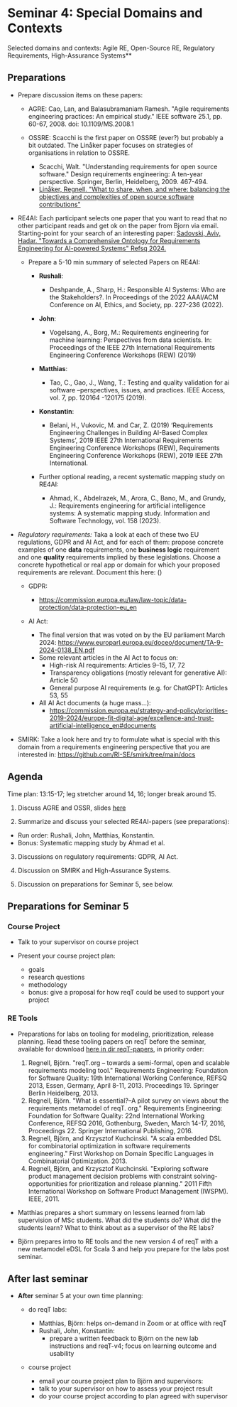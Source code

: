 # Seminar 4: Special Domains and Contexts

Selected domains and contexts: Agile RE, Open-Source RE, Regulatory Requirements, High-Assurance Systems**

## Preparations

* Prepare discussion items on these papers:
  * AGRE: Cao, Lan, and Balasubramaniam Ramesh. "Agile requirements engineering practices: An empirical study." IEEE software 25.1, pp. 60-67, 2008. doi: 10.1109/MS.2008.1

  * OSSRE: Scacchi is the first paper on OSSRE (ever?) but probably a bit outdated. The Linåker paper focuses on strategies of organisations in relation to OSSRE.
    * Scacchi, Walt. "Understanding requirements for open source software." Design requirements engineering: A ten-year perspective. Springer, Berlin, Heidelberg, 2009. 467-494. 
    * [Linåker, Regnell. "What to share, when, and where: balancing the objectives and complexities of open source software contributions"](https://link.springer.com/content/pdf/10.1007/s10664-020-09855-2.pdf) 

* RE4AI: Each participant selects one paper that you want to read that no other participant reads and get ok on the paper from Bjorn via email. Starting-point for your search of an interesting paper:
[Sadovski, Aviv, Hadar. "Towards a Comprehensive Ontology for Requirements Engineering for AI-powered Systems" Refsq 2024.](https://coursegit.cs.lth.se/bjorn.regnell/reqeng-phd-course-project/-/tree/main/papers?ref_type=heads)
  * Prepare a 5-10 min summary of selected Papers on RE4AI:
    * **Rushali**: 
      * Deshpande, A., Sharp, H.: Responsible AI Systems: Who are the Stakeholders?. In Proceedings of the 2022 AAAI/ACM Conference on AI, Ethics, and Society, pp. 227-236 (2022).
    * **John**: 
      * Vogelsang, A., Borg, M.: Requirements engineering for machine learning: Perspectives from data scientists. In: Proceedings of the IEEE 27th International Requirements Engineering Conference Workshops (REW) (2019) 
    * **Matthias**: 
      * Tao, C., Gao, J., Wang, T.: Testing and quality validation for ai software –perspectives, issues, and practices. IEEE Access, vol. 7, pp. 120164 -120175 (2019).
    * **Konstantin**: 
      * Belani, H., Vukovic, M. and Car, Z. (2019) ‘Requirements Engineering Challenges in Building AI-Based Complex Systems’, 2019 IEEE 27th International Requirements Engineering Conference Workshops (REW), Requirements Engineering Conference Workshops (REW), 2019 IEEE 27th International.
    
    * Further optional reading, a recent systematic mapping study on RE4AI:
      * Ahmad, K., Abdelrazek, M., Arora, C., Bano, M., and Grundy, J.: Requirements engineering for artificial intelligence systems: A systematic mapping study. Information and Software Technology, vol. 158 (2023).

* *Regulatory requirements:* Taka a look at each of these two EU regulations, GDPR and AI Act, and for each of them: propose concrete examples of one **data** requirements, one **business logic** requirement and one **quality** requirements implied by these legislations. Choose a concrete hypothetical or real app or domain for which your proposed requirements are relevant. Document this here: ()

  * GDPR: 
    * https://commission.europa.eu/law/law-topic/data-protection/data-protection-eu_en 

  * AI Act: 
    * The final version that was voted on by the EU parliament March 2024:
https://www.europarl.europa.eu/doceo/document/TA-9-2024-0138_EN.pdf
    * Some relevant articles in the AI Act to focus on: 
      * High-risk AI requirements: Articles 9–15, 17, 72
      * Transparency obligations (mostly relevant for generative AI): Article 50
      * General purpose AI requirements (e.g. for ChatGPT): Articles 53, 55
    * All AI Act documents (a huge mass...): 
      * https://commission.europa.eu/strategy-and-policy/priorities-2019-2024/europe-fit-digital-age/excellence-and-trust-artificial-intelligence_en#documents


* SMIRK: Take a look here and try to formulate what is special with this domain from a requirements engineering perspective that you are interested in: https://github.com/RI-SE/smirk/tree/main/docs

## Agenda

Time plan: 13:15-17; leg stretcher around 14, 16; longer break around 15.

1. Discuss AGRE and OSSR, slides [here](https://github.com/lunduniversity/reqeng-phd-course/tree/main/2024)

2. Summarize and discuss your selected RE4AI-papers (see preparations): 
  * Run order: Rushali, John, Matthias, Konstantin. 
  * Bonus: Systematic mapping study by Ahmad et al.

3. Discussions on regulatory requirements: GDPR, AI Act.

4. Discussion on SMIRK and High-Assurance Systems.

5. Discussion on preparations for Seminar 5, see below.


## Preparations for Seminar 5

### Course Project

* Talk to your supervisor on course project 

* Present your course project plan:
  * goals
  * research questions
  * methodology
  * bonus: give a proposal for how reqT could be used to support your project


### RE Tools

* Preparations for labs on tooling for modeling, prioritization, release planning. Read these tooling papers on reqT before the seminar, available for download [here in dir reqT-papers](https://coursegit.cs.lth.se/bjorn.regnell/cs-project-course-reqeng/-/tree/main/papers/reqt-papers), in priority order: 

  1. Regnell, Björn. "reqT.org – towards a semi-formal, open and scalable requirements modeling tool." Requirements Engineering: Foundation for Software Quality: 19th International Working Conference, REFSQ 2013, Essen, Germany, April 8-11, 2013. Proceedings 19. Springer Berlin Heidelberg, 2013.
  2. Regnell, Björn. "What is essential?–A pilot survey on views about the requirements metamodel of reqT. org." Requirements Engineering: Foundation for Software Quality: 22nd International Working Conference, REFSQ 2016, Gothenburg, Sweden, March 14-17, 2016, Proceedings 22. Springer International Publishing, 2016.
  3. Regnell, Björn, and Krzysztof Kuchcinski. "A scala embedded DSL for combinatorial optimization in software requirements engineering." First Workshop on Domain Specific Languages in Combinatorial Optimization. 2013.
  4. Regnell, Björn, and Krzysztof Kuchcinski. "Exploring software product management decision problems with constraint solving-opportunities for prioritization and release planning." 2011 Fifth International Workshop on Software Product Management (IWSPM). IEEE, 2011.

* Matthias prepares a short summary on lessens learned from lab supervision of MSc students. What did the students do? What did the students learn? What to think about as a supervisor of the RE labs?

* Björn prepares intro to RE tools and the new version 4 of reqT with a new metamodel eDSL for Scala 3 and help you prepare for the labs post seminar.


## After last seminar 
* **After** seminar 5 at your own time planning:
  * do reqT labs: 
    * Matthias, Björn: helps on-demand in Zoom or at office with reqT 
    * Rushali, John, Konstantin: 
      * prepare a written feedback to Björn on the new lab instructions and reqT-v4; focus on learning outcome and usability

  * course project
    * email your course project plan to Björn and supervisors: 
    * talk to your supervisor on how to assess your project result
    * do your course project according to plan agreed with supervisor
